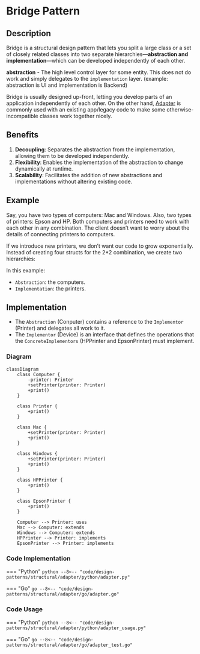 # Bridge Pattern

## Description

Bridge is a structural design pattern that lets you split a large class or a set of closely related classes into two separate hierarchies—**abstraction and implementation**—which can be developed independently of each other.

**abstraction** - The high level control layer for some entity. This does not do work and simply delegates to the `implementation` layer. (example: abstraction is UI and implementation is Backend)

Bridge is usually designed up-front, letting you develop parts of an application independently of each other. On the other hand, [Adapter](/design-patterns/structural/adapter.md) is commonly used with an existing app/legacy code to make some otherwise-incompatible classes work together nicely.



## Benefits

1. **Decoupling**: Separates the abstraction from the implementation, allowing them to be developed independently.
2. **Flexibility**: Enables the implementation of the abstraction to change dynamically at runtime.
3. **Scalability**: Facilitates the addition of new abstractions and implementations without altering existing code.

## Example

Say, you have two types of computers: Mac and Windows. Also, two types of printers: Epson and HP. Both computers and printers need to work with each other in any combination. The client doesn’t want to worry about the details of connecting printers to computers.

If we introduce new printers, we don’t want our code to grow exponentially. Instead of creating four structs for the 2*2 combination, we create two hierarchies:

In this example:

- `Abstraction`: the computers.
- `Implementation`: the printers.


## Implementation

- The `Abstraction` (Conputer) contains a reference to the `Implementor` (Printer) and delegates all work to it.
- The `Implementor` (Device) is an interface that defines the operations that the `ConcreteImplementors` (HPPrinter and EpsonPrinter) must implement.

### Diagram

<!-- 2. A mermaid diagram -->
```mermaid
classDiagram
    class Computer {
        -printer: Printer
        +setPrinter(printer: Printer)
        +print()
    }

    class Printer {
        +print()
    }

    class Mac {
        +setPrinter(printer: Printer)
        +print()
    }

    class Windows {
        +setPrinter(printer: Printer)
        +print()
    }

    class HPPrinter {
        +print()
    }

    class EpsonPrinter {
        +print()
    }

    Computer --> Printer: uses
    Mac --> Computer: extends
    Windows --> Computer: extends
    HPPrinter --> Printer: implements
    EpsonPrinter --> Printer: implements
```

### Code Implementation

=== "Python"
    ```python
    --8<-- "code/design-patterns/structural/adapter/python/adapter.py"
    ```

=== "Go"
    ```go
    --8<-- "code/design-patterns/structural/adapter/go/adapter.go"
    ```

### Code Usage

=== "Python"
    ```python
    --8<-- "code/design-patterns/structural/adapter/python/adapter_usage.py"
    ```

=== "Go"
    ```go
    --8<-- "code/design-patterns/structural/adapter/go/adapter_test.go"
    ```